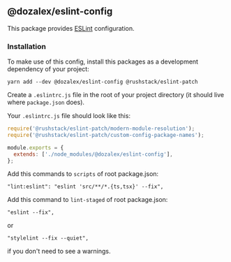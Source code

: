 ## @dozalex/eslint-config

This package provides [ESLint](http://eslint.org/) configuration.

### Installation

To make use of this config, install this packages as a development dependency of your project:

```
yarn add --dev @dozalex/eslint-config @rushstack/eslint-patch
```

Create a `.eslintrc.js` file in the root of your project directory (it should live where `package.json` does). 

Your `.eslintrc.js` file should look like this:
```js
require('@rushstack/eslint-patch/modern-module-resolution');
require('@rushstack/eslint-patch/custom-config-package-names');

module.exports = {
  extends: ['./node_modules/@dozalex/eslint-config'],
};
```

Add this commands to `scripts` of root package.json:

```
"lint:eslint": "eslint 'src/**/*.{ts,tsx}' --fix",
```

Add this command to `lint-staged` of root package.json:
```
"eslint --fix",
```

or

```
"stylelint --fix --quiet",
```

if you don't need to see a warnings.